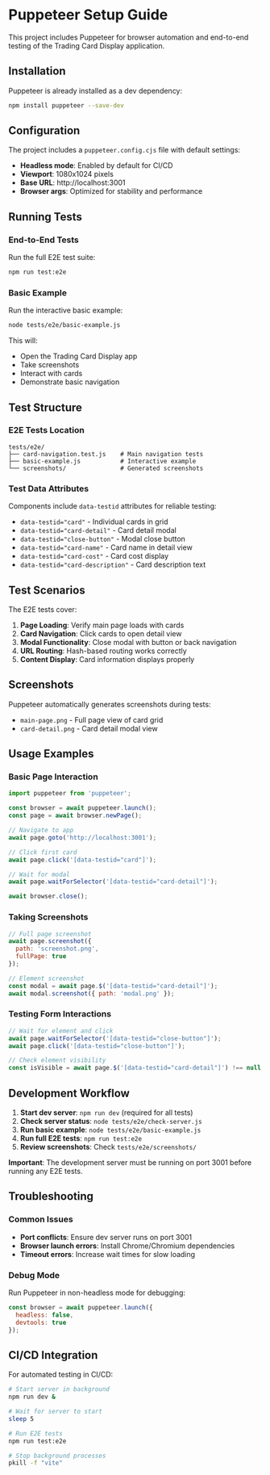 # Puppeteer Setup Guide

This project includes Puppeteer for browser automation and end-to-end testing of the Trading Card Display application.

## Installation

Puppeteer is already installed as a dev dependency:

```bash
npm install puppeteer --save-dev
```

## Configuration

The project includes a `puppeteer.config.cjs` file with default settings:

- **Headless mode**: Enabled by default for CI/CD
- **Viewport**: 1080x1024 pixels
- **Base URL**: http://localhost:3001
- **Browser args**: Optimized for stability and performance

## Running Tests

### End-to-End Tests

Run the full E2E test suite:

```bash
npm run test:e2e
```

### Basic Example

Run the interactive basic example:

```bash
node tests/e2e/basic-example.js
```

This will:
- Open the Trading Card Display app
- Take screenshots
- Interact with cards
- Demonstrate basic navigation

## Test Structure

### E2E Tests Location
```
tests/e2e/
├── card-navigation.test.js    # Main navigation tests
├── basic-example.js           # Interactive example
└── screenshots/               # Generated screenshots
```

### Test Data Attributes

Components include `data-testid` attributes for reliable testing:

- `data-testid="card"` - Individual cards in grid
- `data-testid="card-detail"` - Card detail modal
- `data-testid="close-button"` - Modal close button
- `data-testid="card-name"` - Card name in detail view
- `data-testid="card-cost"` - Card cost display
- `data-testid="card-description"` - Card description text

## Test Scenarios

The E2E tests cover:

1. **Page Loading**: Verify main page loads with cards
2. **Card Navigation**: Click cards to open detail view
3. **Modal Functionality**: Close modal with button or back navigation
4. **URL Routing**: Hash-based routing works correctly
5. **Content Display**: Card information displays properly

## Screenshots

Puppeteer automatically generates screenshots during tests:
- `main-page.png` - Full page view of card grid
- `card-detail.png` - Card detail modal view

## Usage Examples

### Basic Page Interaction

```javascript
import puppeteer from 'puppeteer';

const browser = await puppeteer.launch();
const page = await browser.newPage();

// Navigate to app
await page.goto('http://localhost:3001');

// Click first card
await page.click('[data-testid="card"]');

// Wait for modal
await page.waitForSelector('[data-testid="card-detail"]');

await browser.close();
```

### Taking Screenshots

```javascript
// Full page screenshot
await page.screenshot({ 
  path: 'screenshot.png', 
  fullPage: true 
});

// Element screenshot
const modal = await page.$('[data-testid="card-detail"]');
await modal.screenshot({ path: 'modal.png' });
```

### Testing Form Interactions

```javascript
// Wait for element and click
await page.waitForSelector('[data-testid="close-button"]');
await page.click('[data-testid="close-button"]');

// Check element visibility
const isVisible = await page.$('[data-testid="card-detail"]') !== null;
```

## Development Workflow

1. **Start dev server**: `npm run dev` (required for all tests)
2. **Check server status**: `node tests/e2e/check-server.js`
3. **Run basic example**: `node tests/e2e/basic-example.js`
4. **Run full E2E tests**: `npm run test:e2e`
5. **Review screenshots**: Check `tests/e2e/screenshots/`

**Important**: The development server must be running on port 3001 before running any E2E tests.

## Troubleshooting

### Common Issues

- **Port conflicts**: Ensure dev server runs on port 3001
- **Browser launch errors**: Install Chrome/Chromium dependencies
- **Timeout errors**: Increase wait times for slow loading

### Debug Mode

Run Puppeteer in non-headless mode for debugging:

```javascript
const browser = await puppeteer.launch({ 
  headless: false,
  devtools: true 
});
```

## CI/CD Integration

For automated testing in CI/CD:

```bash
# Start server in background
npm run dev &

# Wait for server to start
sleep 5

# Run E2E tests
npm run test:e2e

# Stop background processes
pkill -f "vite"
```